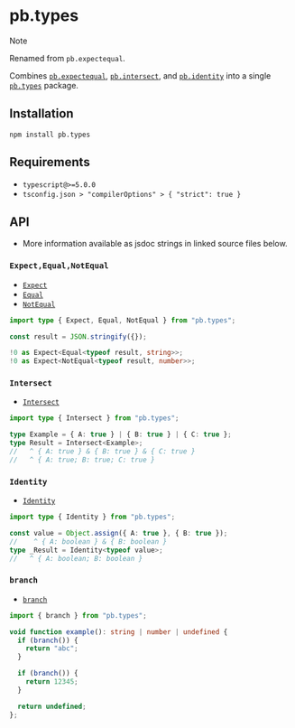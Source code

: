 # pb.types

> [!NOTE]
> Renamed from `pb.expectequal`.
>
> Combines [`pb.expectequal`](https://github.com/peterboyer/pb.expectequal),
[`pb.intersect`](https://github.com/peterboyer/pb.intersect), and
[`pb.identity`](https://github.com/peterboyer/pb.identity) into a single
[`pb.types`](https://github.com/peterboyer/pb.types) package.

## Installation

```shell
npm install pb.types
```

## Requirements

- `typescript@>=5.0.0`
- `tsconfig.json > "compilerOptions" > { "strict": true }`

## API

- More information available as jsdoc strings in linked source files below.

### `Expect,Equal,NotEqual`

- [`Expect`](./src/expect.ts)
- [`Equal`](./src/equal.ts)
- [`NotEqual`](./src/not-equal.ts)


```ts
import type { Expect, Equal, NotEqual } from "pb.types";

const result = JSON.stringify({});

!0 as Expect<Equal<typeof result, string>>;
!0 as Expect<NotEqual<typeof result, number>>;
```


### `Intersect`

- [`Intersect`](./src/intersect.ts)


```ts
import type { Intersect } from "pb.types";

type Example = { A: true } | { B: true } | { C: true };
type Result = Intersect<Example>;
//   ^ { A: true } & { B: true } & { C: true }
//   ^ { A: true; B: true; C: true }
```


### `Identity`

- [`Identity`](./src/identity.ts)


```ts
import type { Identity } from "pb.types";

const value = Object.assign({ A: true }, { B: true });
//    ^ { A: boolean } & { B: boolean }
type _Result = Identity<typeof value>;
//   ^ { A: boolean; B: boolean }
```


### `branch`

- [`branch`](./src/branch.ts)


```ts
import { branch } from "pb.types";

void function example(): string | number | undefined {
  if (branch()) {
    return "abc";
  }

  if (branch()) {
    return 12345;
  }

  return undefined;
};
```

